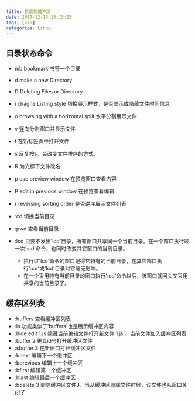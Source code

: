 ```yaml
---
title: 目录和缓冲区
date: 2017-12-13 15:15:15
tags: [vim]
categories: Linux
---
```


## 目录状态命令
- mb bookmark 书签一个目录
- d make a new Directory
- D Deleting Files or Directory
- i  chagne Listing style 切换展示样式，是否显示或隐藏文件时间信息
- o browsing with a horizontal split 水平分割展示文件
- v 竖向分割窗口并显示文件
- t 在新标签页中打开文件
- s 反复按s，会改变文件排序的方式，
- R 为光标下文件改名
- p use preview window 在预览窗口查看内容
- P edit in previous window 在预览查看编辑
- r reversing sorting order 是否逆序展示文件列表

- :cd 切换当前目录
- :pwd 查看当前目录
- :lcd 只要不发出'lcd'目录，所有窗口共享同一个当前目录。在一个窗口执行过一次':cd'命令，也同时改变其它窗口的当前目录。
  - 执行过'lcd'命令的窗口记得它特有的当前目录，在其它窗口执行':cd'或'lcd'目录对它毫无影响。
  - 在一个采用特有当前目录的窗口执行':cd'命令以后，该窗口就回头又采用共享的当前目录了。

## 缓存区列表
- :buffers 查看缓冲区列表
- :ls 功能类似于'buffers'也是展示缓冲区内容
- :hide edit 1.js 隐藏当前编辑文件打开新文件'1.js'，当前文件加入缓冲区列表
- :buffer 2 更具id号打开缓冲区文件
- :sbuffer 3 在新窗口打开缓冲区文件
- :bnext 编辑下一个缓冲区
- :bprevious 编辑上一个缓冲区
- :bfirst 编辑第一个缓冲区
- :blast 编辑最后一个缓冲区
- :bdelete 3 删除缓冲区文件3，当从缓冲区删除文件时候，该文件也从窗口关闭了
